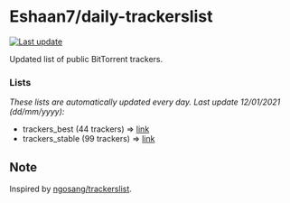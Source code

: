 
# Eshaan7/daily-trackerslist 

[![Last update](https://img.shields.io/badge/Last%20update-12/01/2021-blue.svg)](#)

Updated list of public BitTorrent trackers.

### Lists
*These lists are automatically updated every day. Last update 12/01/2021 (_dd/mm/yyyy_):*

* trackers_best (44 trackers) => [link](https://raw.githubusercontent.com/eshaan7/daily-trackerslist/master/trackers_best.txt)
* trackers_stable (99 trackers) => [link](https://raw.githubusercontent.com/eshaan7/daily-trackerslist/master/trackers_stable.txt)

## Note

Inspired by [ngosang/trackerslist](https://github.com/ngosang/trackerslist).
